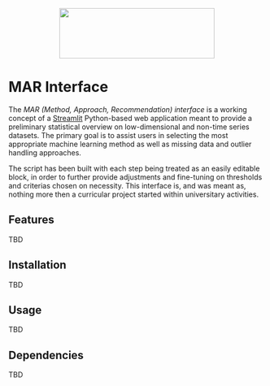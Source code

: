 <p align="center">
  <img width="305" height="99" src="https://i.ibb.co/g6k3gvC/mar-high-resolution-logo-4.png">
</p>

# **MAR Interface**

The *MAR (Method, Approach, Recommendation) interface* is a working concept of a [Streamlit](//) Python-based web application meant to provide a preliminary statistical overview on low-dimensional and non-time series datasets. The primary goal is to assist users in selecting the most appropriate machine learning method as well as missing data and outlier handling approaches.

The script has been built with each step being treated as an easily editable block, in order to further provide adjustments and fine-tuning on thresholds and criterias chosen on necessity. This interface is, and was meant as, nothing more then a curricular project started within universitary activities.

## **Features**

TBD

## **Installation**

TBD

## **Usage**

TBD

## **Dependencies**

TBD



